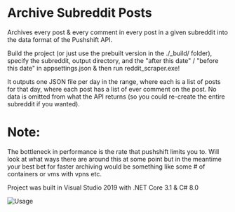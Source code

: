 # Archive Subreddit Posts

Archives every post & every comment in every post in a given subreddit into the data format of the Pushshift API.

Build the project (or just use the prebuilt version in the ./_build/ folder), specify the subreddit, output directory, and the "after this date" / "before this date" in appsettings.json & then run reddit_scraper.exe!

It outputs one JSON file per day in the range, where each is a list of posts for that day, where each post has a list of ever comment on the post. No data is omitted from what the API returns (so you could re-create the entire subreddit if you wanted).

# Note:
The bottleneck in performance is the rate that pushshift limits you to. Will look at what ways there are around this at some point but in the meantime your best bet for faster archiving would be something like some # of containers or vms with vpns etc.

Project was built in Visual Studio 2019 with .NET Core 3.1 & C# 8.0

![Usage](https://i.imgur.com/y7wIAQ0.png)
